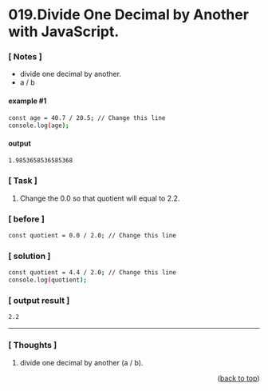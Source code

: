 <a name="topage"></a>

# 019.Divide One Decimal by Another with JavaScript.

### [ Notes ]
  * divide one decimal by another.
  * a / b

#### example #1

```sh
const age = 40.7 / 20.5; // Change this line
console.log(age);
```

#### output
```sh
1.9853658536585368
```

### [ Task ]
  1. Change the 0.0 so that quotient will equal to 2.2.

### [ before ]

```sh
const quotient = 0.0 / 2.0; // Change this line
```

### [ solution ]

```sh
const quotient = 4.4 / 2.0; // Change this line
console.log(quotient);
```

### [ output result ]

```sh
2.2
```

-----

### [ Thoughts ]

  1. divide one decimal by another (a / b).
  

<p align="right">(<a href="#topage">back to top</a>)</p>
<br/>
<br/>
